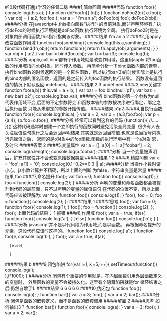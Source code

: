 #10段代码打通js学习的任督二脉
####1,简单回调
#####代码
    function foo(){
      console.log(this.a);
    }
    function doFoo(fn){
      fn();
    }
    function doFoo2(o){
      o.foo();
    }
    var obj = {
      a:2,
      foo:foo
    };
    var a = "I'm an a";
    doFoo(obj.foo);
    doFoo2(obj);
#####分析
    在javascript中,this指向函数“执行时的当前对象,而非声明环境有.”
    执行doFoo的时候执行环境就是doFoo函数,执行环境为全局。
    执行doFoo2时是在对象内部调用函数,this指针指向该对象。
#####结果
    I'm an a
    2
####2,用apply改变函数作用域
    function foo(somthing){
      console.log(this.a,somthing);
    }
    function bind(fn,obj){
      return function(){
        return fn.apply(obj,arguments);
      }
    }
    var obj = {
      a:2
    }
    var bar = bind(foo,obj);
    var b = bar(3);
    console.log(b);
#####分析
    apply,call,bind都有个作用域就是改变作用域，这里用apply
    将foo函数的作用域指向obj对象，同时传入参数。
    再简单分析一下bind函数内部的嵌套，执行bind函数的时候返回的是一个匿名函数，所以执行bar(3)的时候实际上是执行的bind内部的匿名函数，返回的是之前传入的foo函数的执行结果。
    函数没有返回值的情况下默认返回undefined。
#####结果
    2 3
    undefined
####3,new关键字
    function foo(a,b){
      this.val = a + b;
    }
    var bar = foo.bind(null,'p1');
    var baz = new bar('p2');
    console.log(baz.val);
#####分析
    bind函数的第一个参数为null代表作用域不变,后面的不定参数将会
    和函数本省的参数按次序进行绑定，绑定之后执行函数
    只能从未绑定的参数开始传值。
#####结果
    p1p2
####4,自执行函数
    function foo(){
      console.log(this.a);
    }
    var a = 2;
    var o = {a:3,foo:foo};
    var p = {a:4};
    (p.foo=o.foo)();
#####分析
    经常可以看到这样的代码
      (function(){
        //.....  
      })()
    这种代码通常时创建一个立即执行的函数同时避免污染全局变量.
    很少有人去关注赋值语句执行之后会返回声明结果,其实就是返回当前值.也就是说当括号内执行完赋值之后，
    返回的是o对象中的foo函数.函数的执行环境中有一个a对象
    恩，及时它
#####答案
    2
####5,变量属性
    var a = [];
    a[0] = 1;
    a['foobar'] = 2;
    console.log(a.length);
    console.log(a.foobar);
#####分析
    当一个变量被声明后，扩充其属性并不会改变原始数据类型
#####结果
    1
    2
####6,精度问题
    var a = 'foo';
    a[1] = '0';
    console.log(0.1+0.2==0.3 || a);
#####分析
    当操作小数时请小心，js小数计算并不精确，所以上面的判断
    为false，字符串变量是常量
#####结果
    foo
####7,命名提升
    foo();
    var foo = 0;
    function foo(){
      console.log(1);
    }
    foo = function(){
      console.log(2);
    }
#####分析
    声明的变量和命名函数都会被提升到代码的最前面，只不过声明的变量的赋值语句
    在代码的位置不变，所以上面代码应该被理解为:
      var foo;
      function foo(){
        console.log(1);
      }
      foo();
      foo = 0;
      foo = function(){
        console.log(2);
      };
#####结果
    1
#####思考
    foo();
    var foo = 0;
    function foo(){
        console.log(1);
    }
    foo();
    foo = function(){
        console.log(2);
    };
    foo();
    上面代码的结果：
    1
    报错
####8,作用域
    foo();
    var a = true;
    if(a){
      function foo(){
        console.log('a');
      }
    }else{
      function foo(){
        console.log('b');
      }
    }
#####分析
    javascript并不是以代码段为作用域,而是以函数。
    再根据命名提升的元素，这段代码应该时这样的。
      function foo(){
        console.log('a');
      }
      function foo(){
        console.log('b');
      }
      foo();
      var a = true;
      if(a){

      }else{

      } 
#####结果
    b
####9,闭包陷阱
    for(var i=1;i<=5;i++){
      setTimeout(function(){
        console.log(i);  
      },i*1000);
    }
#####分析
    闭包有个重要的作用就是，在内层函数引用外层函数定义的变量时，
    外层函数的变量不会被持久化。这里有个隐藏陷阱就是for
    循环结束之后i仍然自增了1.
#####结果
    6
    6
    6
    6
    6
####10,伪闭包
    function foo(){
      console.log(a);
    }
    function bar(){
      var a = 3;
      foo();
    }
    var a = 2;
    bar();
#####分析
    闭包是函数的嵌套定义，而不是函数的嵌套调用
#####解雇
    2
#####思考
    如何输出3？
    function bar(){
      function foo(){
        console.log(a);
      }
      var a = 3;
      foo();
    }
    var a = 2;
    var();

